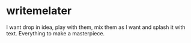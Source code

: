 writemelater
============

I want drop in idea, play with them, mix them as I want and splash it
with text.
Everything to make a masterpiece.
